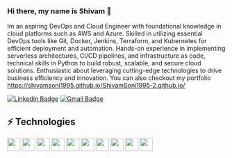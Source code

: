 ### Hi there, my name is Shivam 👋

<!-- Introduce yourself and give a brief introduction about yourself here.  Also include what tech you're interested in and what you are currently learning -->

Im an aspiring DevOps and Cloud Engineer with foundational knowledge in cloud platforms such as AWS and Azure. Skilled in utilizing essential DevOps tools like Git, Docker, Jenkins, Terraform, and Kubernetes for efficient deployment and automation. Hands-on experience in implementing serverless architectures, CI/CD pipelines, and infrastructure as code, technical skills in Python to build robust, scalable, and secure cloud solutions. Enthusiastic about leveraging cutting-edge technologies to drive business efficiency and innovation. You can also checkout my portfolio
https://shivamsoni1995.github.io/ShivamSoni1995-2.github.io/
<!-- Replace the fields below with the information requested. Remember to remove the encapsulating <> characters. For spaces in names, use %20 (e.g. Broadus%20Palmer) -->

[![Linkedin Badge](https://img.shields.io/badge/-Linkedin-blue?style=flat-square&logo=Linkedin&logoColor=white)](https://www.linkedin.com/in/shivam-soni-43661a242/)
[![Gmail Badge](https://img.shields.io/badge/-shivtrent800@gmail.com-c14438?style=flat-square&logo=Gmail&logoColor=white&link=mailto:shivtrent800@gmail.com)](mailto:shivtrent800@gmail.com)

## ⚡ Technologies

<!-- Check out the Badges folder for more badges -->

<!--![Amazon AWS](https://img.shields.io/badge/Amazon%20AWS-232F3E?style=flat-square&logo=amazon-aws)
![Git](https://img.shields.io/badge/-Git-black?style=flat-square&logo=git)
![GitHub](https://img.shields.io/badge/-GitHub-181717?style=flat-square&logo=github)
![Python](https://img.shields.io/badge/-Python-black?style=flat-square&logo=Python)
![Linux](https://img.shields.io/badge/Linux-FCC624?style=flat-square&logo=linux&logoColor=black)
![Docker](https://img.shields.io/badge/docker-%230db7ed.svg?style=for-the-badge&logo=docker&logoColor=white)
![Terraform](https://img.shields.io/badge/terraform-%235835CC.svg?style=for-the-badge&logo=terraform&logoColor=white) -->

<p>
  <img src="https://img.shields.io/badge/Amazon%20AWS-232F3E?style=flat-square&logo=amazon-aws" height="30">
  <img src="https://img.shields.io/badge/-Git-black?style=flat-square&logo=git" height="30">
  <img src="https://img.shields.io/badge/-GitHub-181717?style=flat-square&logo=github" height="30">
  <img src="https://img.shields.io/badge/-Python-black?style=flat-square&logo=Python" height="30">
  <img src="https://img.shields.io/badge/Linux-FCC624?style=flat-square&logo=linux&logoColor=black" height="30">
  <img src="https://img.shields.io/badge/docker-%230db7ed.svg?style=for-the-badge&logo=docker&logoColor=white" height="30">
  <img src="https://img.shields.io/badge/terraform-%235835CC.svg?style=for-the-badge&logo=terraform&logoColor=white" height="30">
  <img src="https://img.shields.io/badge/kubernetes-%23326ce5.svg?style=for-the-badge&logo=kubernetes&logoColor=white" height="30">
  <img src="https://img.shields.io/badge/grafana-%23F46800.svg?style=for-the-badge&logo=grafana&logoColor=white" height="30"> 
  <img src="https://img.shields.io/badge/Prometheus-E6522C?style=for-the-badge&logo=Prometheus&logoColor=white" height="30">
  
</p>

<!-- Replace the fields below with the information requested. Remember to remove the encapsulating <> characters. -->
